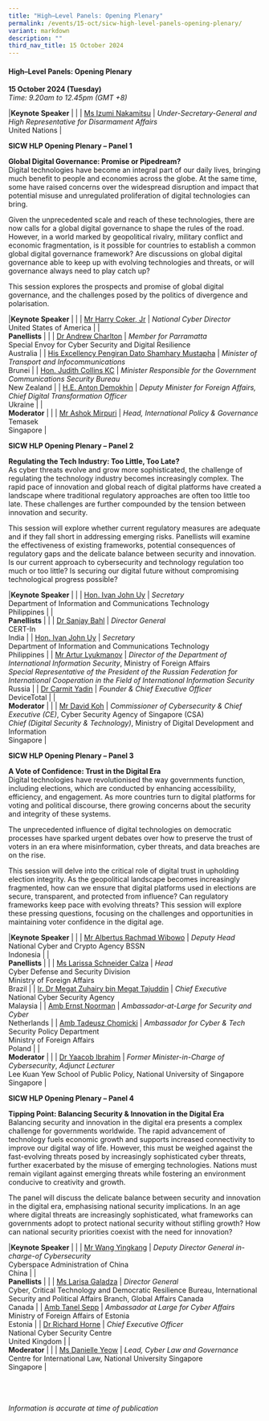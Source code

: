 ```yaml
---
title: "High–Level Panels: Opening Plenary"
permalink: /events/15-oct/sicw-high-level-panels-opening-plenary/
variant: markdown
description: ""
third_nav_title: 15 October 2024
---
```

#### **High–Level Panels: Opening Plenary**

**15 October 2024 (Tuesday)**  
*Time: 9.20am to 12.45pm (GMT +8)*

|**Keynote Speaker**          |                                                              |
| [Ms Izumi Nakamitsu](/speakers/ms-izumi-nakamitsu/)  | *Under-Secretary-General and High Representative for Disarmament Affairs* <br>United Nations      |

**SICW HLP Opening Plenary – Panel 1**

**Global Digital Governance: Promise or Pipedream?**
<br>Digital technologies have become an integral part of our daily lives, bringing much benefit to people and economies across the globe. At the same time, some have raised concerns over the widespread disruption and impact that potential misuse and unregulated proliferation of digital technologies can bring.  

Given the unprecedented scale and reach of these technologies, there are now calls for a global digital governance to shape the rules of the road. However, in a world marked by geopolitical rivalry, military conflict and economic fragmentation, is it possible for countries to establish a common global digital governance framework? Are discussions on global digital governance able to keep up with evolving technologies and threats, or will governance always need to play catch up? 

This session explores the prospects and promise of global digital governance, and the challenges posed by the politics of divergence and polarisation. 

|**Keynote Speaker**          |                                                              |
| [Mr Harry Coker, Jr](/speakers/mr-harry-coker-jr/)  | *National Cyber Director* <br>United States of America      |
|<br>**Panellists**          |                                                              |
| [Dr Andrew Charlton](/speakers/dr-andrew-charlton/)  | *Member for Parramatta* <br>Special Envoy for Cyber Security and Digital Resilience<br>Australia      |
| [His Excellency Pengiran Dato Shamhary Mustapha](/speakers/his-excellency-pengiran-dato-shamhary-mustapha/)  | *Minister of Transport and Infocommunications* <br>Brunei      |
| [Hon. Judith Collins KC](/speakers/hon-judith-collins-kc/)  | *Minister Responsible for the Government Communications Security Bureau* <br>New Zealand      |
| [H.E. Anton Demokhin](/speakers/he-anton-demokhin/)  | *Deputy Minister for Foreign Affairs, Chief Digital Transformation Officer* <br>Ukraine      |
|<br>**Moderator**          |                                                              |
| [Mr Ashok Mirpuri](/speakers/mr-ashok-mirpuri/)  | *Head, International Policy &amp; Governance* <br>Temasek<br>Singapore      |

**SICW HLP Opening Plenary – Panel 2**

**Regulating the Tech Industry: Too Little, Too Late?**
<br>As cyber threats evolve and grow more sophisticated, the challenge of regulating the technology industry becomes increasingly complex. The rapid pace of innovation and global reach of digital platforms have created a landscape where traditional regulatory approaches are often too little too late. 
These challenges are further compounded by the tension between innovation and security. 

This session will explore whether current regulatory measures are adequate and if they fall short in addressing emerging risks. Panellists will examine the effectiveness of existing frameworks, potential consequences of regulatory gaps and the delicate balance between security and innovation. Is our current approach to cybersecurity and technology regulation too much or too little? Is securing our digital future without compromising technological progress possible?

|**Keynote Speaker**          |                                                              |
| [Hon. Ivan John Uy](/speakers/hon-ivan-john-uy/)  | *Secretary* <br>Department of Information and Communications Technology<br>Philippines      |
|<br>**Panellists**          |                                                              |
| [Dr Sanjay Bahl](/speakers/dr-sanjay-bahl/)  | *Director General* <br>	CERT-In<br>	India      |
| [Hon. Ivan John Uy](/speakers/hon-ivan-john-uy/)  | *Secretary* <br>Department of Information and Communications Technology<br>Philippines      |
| [Mr Artur Lyukmanov](/speakers/mr-artur-lyukmanov/)  | *Director of the Department of International Information Security*, Ministry of Foreign Affairs <br>*Special Representative of the President of the Russian Federation for International Cooperation in the Field of International Information Security* <br>Russia      |
| [Dr Carmit Yadin](/speakers/dr-carmit-yadin/)  | *Founder &amp; Chief Executive Officer* <br>DeviceTotal      |
|<br>**Moderator**          |                                                              |
| [Mr David Koh](/speakers/mr-david-koh/)  | *Commissioner of Cybersecurity &amp; Chief Executive (CE)*, Cyber Security Agency of Singapore (CSA)<br>*Chief (Digital Security &amp; Technology)*, Ministry of Digital Development and Information<br>Singapore     |

**SICW HLP Opening Plenary – Panel 3**

**A Vote of Confidence: Trust in the Digital Era**
<br>Digital technologies have revolutionised the way governments function, including elections, which are conducted by enhancing accessibility, efficiency, and engagement. As more countries turn to digital platforms for voting and political discourse, there growing concerns about the security and integrity of these systems. 

The unprecedented influence of digital technologies on democratic processes have sparked urgent debates over how to preserve the trust of voters in an era where misinformation, cyber threats, and data breaches are on the rise. 

This session will delve into the critical role of digital trust in upholding election integrity. As the geopolitical landscape becomes increasingly fragmented, how can we ensure that digital platforms used in elections are secure, transparent, and protected from influence? Can regulatory frameworks keep pace with evolving threats? This session will explore these pressing questions, focusing on the challenges and opportunities in maintaining voter confidence in the digital age.

|**Keynote Speaker**          |                                                              |
| [Mr Albertus Rachmad Wibowo](/speakers/mr-albertus-rachmad-wibowo/)  | *Deputy Head* <br>National Cyber and Crypto Agency BSSN<br>Indonesia      |
|<br>**Panellists**          |                                                              |
| [Ms Larissa Schneider Calza](/speakers/ms-larissa-schneider-calza/)  | *Head* <br> Cyber Defense and Security Division <br> Ministry of Foreign Affairs<br>Brazil      |
| [Ir. Dr Megat Zuhairy bin Megat Tajuddin](/speakers/ir-dr-megat-zuhairy-bin-megat-tajuddin/)  | *Chief Executive* <br>National Cyber Security Agency<br>Malaysia      |
| [Amb Ernst Noorman](/speakers/amb-ernst-noorman/)  | *Ambassador-at-Large for Security and Cyber* <br>Netherlands      |
| [Amb Tadeusz Chomicki](/speakers/he-tadeusz-chomicki/)  | *Ambassador for Cyber &amp; Tech* <br>Security Policy Department <br> Ministry of Foreign Affairs<br>Poland      |
|<br>**Moderator**          |                                                              |
| [Dr Yaacob Ibrahim](/speakers/dr-yaacob-ibrahim/)  | *Former Minister-in-Charge of Cybersecurity*, *Adjunct Lecturer* <br>Lee Kuan Yew School of Public Policy, National University of Singapore<br>Singapore      |

**SICW HLP Opening Plenary – Panel 4**

**Tipping Point: Balancing Security &amp; Innovation in the Digital Era**
<br>Balancing security and innovation in the digital era presents a complex challenge for governments worldwide. The rapid advancement of technology fuels economic growth and supports increased connectivity to improve our digital way of life. However, this must be weighed against the fast-evolving threats posed by increasingly sophisticated cyber threats, further exacerbated by the misuse of emerging technologies. Nations must remain vigilant against emerging threats while fostering an environment conducive to creativity and growth. 

The panel will discuss the delicate balance between security and innovation in the digital era, emphasising national security implications. In an age where digital threats are increasingly sophisticated, what frameworks can governments adopt to protect national security without stifling growth? How can national security priorities coexist with the need for innovation?

|**Keynote Speaker**          |                                                              |
| [Mr Wang Yingkang](/speakers/mr-wang-yingkang/)  | *Deputy Director General in-charge-of Cybersecurity* <br>Cyberspace Administration of China<br>China      |
|<br>**Panellists**          |                                                              |
| [Ms Larisa Galadza](/speakers/ms-larisa-galadza/)  | *Director General* <br>Cyber, Critical Technology and Democratic Resilience Bureau, International Security and Political Affairs Branch, Global Affairs Canada<br>Canada      |
| [Amb Tanel Sepp](/speakers/he-tanel-sepp/)  | *Ambassador at Large for Cyber Affairs* <br>Ministry of Foreign Affairs of Estonia <br> Estonia      |
| [Dr Richard Horne](/speakers/dr-richard-horne/)  | *Chief Executive Officer* <br>National Cyber Security Centre <br>United Kingdom      |
|<br>**Moderator**          |                                                              |
| [Ms Danielle Yeow](/speakers/ms-danielle-yeow/)  | *Lead, Cyber Law and Governance* <br>Centre for International Law, National University Singapore<br>Singapore      |

<br><br><br>
*Information is accurate at time of publication*